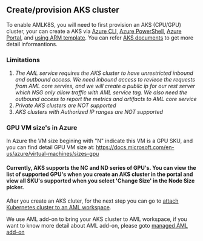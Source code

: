## Create/provision AKS cluster
To enable AMLK8S, you will need to first provision an AKS (CPU/GPU) cluster, your can create a AKS via [Azure CLI](https://docs.microsoft.com/en-us/azure/aks/kubernetes-walkthrough), [Azure PowerShell](https://docs.microsoft.com/en-us/azure/aks/kubernetes-walkthrough-powershell), [Azure Portal](https://docs.microsoft.com/en-us/azure/aks/kubernetes-walkthrough-portal), and [using ARM template](https://docs.microsoft.com/en-us/azure/aks/kubernetes-walkthrough-rm-template). You can refer [AKS documents](https://docs.microsoft.com/en-us/azure/aks/) to get more detail informantions.

### Limitations

1. _The AML service requires the AKS cluster to have unrestricted inbound and outbound access. We need inbound access to reviece the requests from AML core servies, and we will create a pubilc ip for our rest server which NSG only allow traffic with AML service tag. We also need the outbound access to report the metrics and artifacts to AML core service_
1. _Private AKS clusters are NOT supported_
1. _AKS clusters with Authorized IP ranges are NOT supported_

### GPU VM size's in Azure
In Azure the VM size begining with "N" indicate this VM is a GPU SKU, and you can find detail GPU VM size at: https://docs.microsoft.com/en-us/azure/virtual-machines/sizes-gpu

#### Currently, AKS supports the NC and ND series of GPU's. You can view the list of supported GPU's when you create an AKS cluster in the portal and view all SKU's supported when you select 'Change Size' in the Node Size picker.

After you create an AKS cluter, for the next step you can go to [attach Kubernetes cluster to an AML workspace](https://github.com/Azure/CMK8s-Samples/blob/master/docs/2.%20Attach%20CMAKS%20compute.markdown).

We use AML add-on to bring your AKS cluster to AML workspace, if you want to know more detail about AML add-on, please goto [managed AML add-on](https://github.com/Azure/CMK8s-Samples/blob/master/docs/5.%20Manage%20AML%20add-on.markdown)

